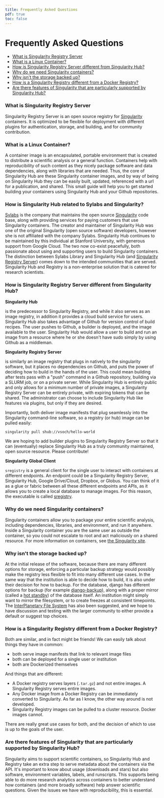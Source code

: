 ```yaml
---
title: Frequently Asked Questions
pdf: true
toc: false
---
```


# Frequently Asked Questions

 - [What is Singularity Registry Server](#what-is-singularity-registry-server)
 - [What is a Linux Container?](#what-is-a-linux-container)
 - [How is Singularity Registry Server different from Singularity Hub?](#how-is-singularity-registry-server-different-from-singularity-hub)
 - [Why do we need Singularity containers?](#why-do-we-need-singularity-containers)
 - [Why isn't the storage backed up?](#why-isnt-the-storage-backed-up)
 - [How is a Singularity Registry different from a Docker Registry?](#how-is-a-singularity-registry-different-from-a-docker-registry)
 - [Are there features of Singularity that are particularly supported by Singularity Hub?](#are-there-features-of-singularity-that-are-particularly-supported-by-singularity-hub)


### What is Singularity Registry Server

Singularity Registry Server is an open source registry for [Singularity](https://www.github.com/sylabs/singularity)
containers. It is optimized to be flexible for deployment with different plugins for
authentication, storage, and building, and for community contribution.

### What is a Linux Container?

A container image is an encapsulated, portable environment that is created to distribute a scientific analysis or a general function. Containers help with reproducibility of such content as they nicely package software and data dependencies, along with libraries that are needed. Thus, the core of Singularity Hub are these Singularity container images, and by way of being on Singularity Hub they can be easily built, updated, referenced with a url for a publication, and shared. This small guide will help you to get started building your containers using Singularity Hub and your Github repositories.

### How is Singularity Hub related to Sylabs and Singularity?

[Sylabs](https://sylabs.io) is the company that maintains the open source [Singularity](https://www.github.com/sylabs/singularity) code base, along with providing services for paying customers that use Singularity containers. The creator and maintainer of Singularity Hub was one of the original Singularity (open source software) developers, however she is not affiliated with the company Sylabs. Singularity Hub continues to be maintained by this individual at Stanford University, with generous support from Google Cloud. The two now co-exist peacefully, both passionate about using and supporting users to build Singularity containers. The distinction between Sylabs Library and Singularity Hub (and [Singularity Registry Server](https://www.github.com/singularityhub/sregistry)) comes down to the intended communities that are served. Singularity Hub and Registry is a non-enterprise solution that is catered for research scientists.


### How is Singularity Registry Server different from Singularity Hub?

**Singularity Hub**

is the predecessor to Singularity Registry, and while it also serves as an image registry, in addition it provides a cloud build service for users. Singularity Hub also takes advantage of Github for version control of build recipes. The user pushes to Github, a builder is deployed, and the image available to the user. Singularity Hub would allow a user to build and run an image from a resource where he or she doesn't have sudo simply by using Github as a middleman.

**Singularity Registry Server**

is similarly an image registry that plugs in natively to the singularity software, but it places no dependencies on Github, and puts the power of deciding how to build in the hands of the user. This could mean building after tests pass with a "push" command in a Github repository, building via a SLURM job, or on a private server. While Singularity Hub is entirely public and only allows for a minimum number of private images, a Singularity Registry Server can be entirely private, with expiring tokens that can be shared. The administrator can choose
to include Singularity Hub like features via plugins, but only if they are desired.

Importantly, both deliver image manifests that plug seamlessly into the Singularity command-line software, so a registry (or hub) image can be pulled easily:

```bash
singularity pull shub://vsoch/hello-world
```

We are hoping to add builder plugins to Singularity Registry Server so that it can (eventually) replace Singularity Hub
as a truly community maintained, open source resource. Please contribute!


**Singularity Global Client**

`sregistry` is a general client for the single user to interact with containers at different endpoints. An endpoint could be a Singularity Registry Server, Singularity Hub, Google Drive/Cloud, Dropbox, or Globus.  You can think of it as a glue or fabric between all these different endpoints and APIs, as it allows you to create a local database to manage images. For this reason, the executable is called [sregistry](https://singularityhub.github.io/sregistry-cli).

### Why do we need Singularity containers?

Singularity containers allow you to package your entire scientific analysis, including dependencies, libraries, and environment, and run it anywhere. Inside a Singularity container you are the same user as outside the container, so you could not escalate to root and act maliciously on a shared resource. For more information on containers, see [the Singularity site](https://singularityware.github.io).


### Why isn't the storage backed up?

At the initial release of the software, because there are many different options for storage, enforcing a particular backup strategy would possibly make the registry less flexible to fit into many different use cases. In the same way that the institution is able to decide how to build, it is also under their decision for how to backup. For the database, django has different options for backup (for example [django-backup](https://github.com/django-backup/django-backup)), along with a proper mirror (called a [hot standby](https://cloud.google.com/community/tutorials/setting-up-postgres-hot-standby)) of the database itself. An institution might simply want to mirror the filesystem, or to create freezes at consistent timepoints. The [InterPlanetary File System](https://en.wikipedia.org/wiki/InterPlanetary_File_System) has also been suggested, and we hope to have discussion and testing with the larger community to either provide a default or suggest top choices.

### How is a Singularity Registry different from a Docker Registry?

Both are similar, and in fact might be friends! We can easily talk about things they have in common:

 - both serve image manifests that link to relevant image files
 - both can be deployed for a single user or institution
 - both are Dockerized themselves

And things that are different:

 - A Docker registry serves layers (`.tar.gz`) and not entire images. A Singularity Registry serves entire images.
 - Any Docker image from a Docker Registry can be immediately converted to Singularity. As far as I know, the other way around is not developed.
 - Singularity Registry images can be pulled to a cluster resource. Docker images cannot.

There are really great use cases for both, and the decision of which to use is up to the goals of the user.

### Are there features of Singularity that are particularly supported by Singularity Hub?

Singularity aims to support scientific containers, so Singularity Hub and Registry take an extra step to serve metadata about the containers via the API. It's important to know about usage (downloads and stars) but also software, environment variables, labels, and runscripts. This supports being able to do more research analytics across containers to better understand how containers (and more broadly software) help answer scientific questions. Given the issues we have with reproducibility, this is essential.
